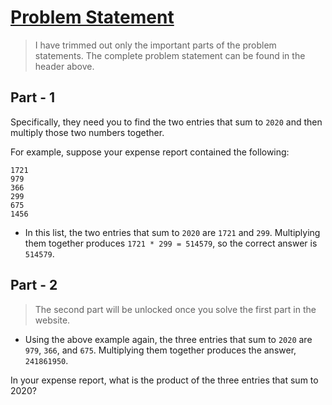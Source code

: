 # [Problem Statement](https://adventofcode.com/2020/day/1)

> I have trimmed out only the important parts of the problem statements. The complete problem statement can be found in the header above.

## Part - 1

Specifically, they need you to find the two entries that sum to `2020` and then multiply those two numbers together.

For example, suppose your expense report contained the following:

```
1721
979
366
299
675
1456
```

- In this list, the two entries that sum to `2020` are `1721` and `299`. Multiplying them together produces `1721 * 299 = 514579`, so the correct answer is `514579`.

## Part - 2
> The second part will be unlocked once you solve the first part in the website.

- Using the above example again, the three entries that sum to `2020` are `979`, `366`, and `675`. Multiplying them together produces the answer, `241861950`.

In your expense report, what is the product of the three entries that sum to 2020?
